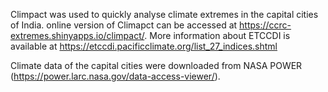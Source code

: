 Climpact was used to quickly analyse climate extremes in the capital cities of India. online version of Climapct can be accessed at https://ccrc-extremes.shinyapps.io/climpact/.
More information about ETCCDI is available at https://etccdi.pacificclimate.org/list_27_indices.shtml 

Climate data of the capital cities were downloaded from NASA POWER (https://power.larc.nasa.gov/data-access-viewer/).  
